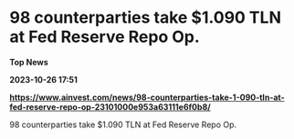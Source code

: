 # 98 counterparties take $1.090 TLN at Fed Reserve Repo Op.
**Top News**

**2023-10-26 17:51**

**https://www.ainvest.com/news/98-counterparties-take-1-090-tln-at-fed-reserve-repo-op-23101000e953a63111e6f0b8/**

98 counterparties take $1.090 TLN at Fed Reserve Repo Op.